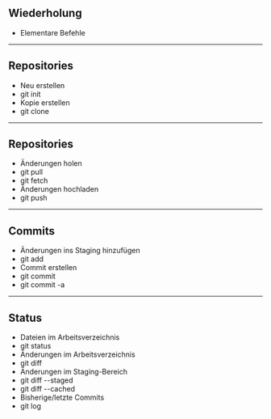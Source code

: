 ## Wiederholung

* Elementare Befehle

---

## Repositories

- Neu erstellen
 - git init
- Kopie erstellen
 - git clone

---

## Repositories

- Änderungen holen
 - git pull
 - git fetch
- Änderungen hochladen
 - git push

---

## Commits
- Änderungen ins Staging hinzufügen
 - git add
- Commit erstellen
 - git commit
 - git commit -a

---

## Status
- Dateien im Arbeitsverzeichnis
 - git status
- Änderungen im Arbeitsverzeichnis
 - git diff
- Änderungen im Staging-Bereich
 - git diff --staged
 - git diff --cached
- Bisherige/letzte Commits
 - git log

